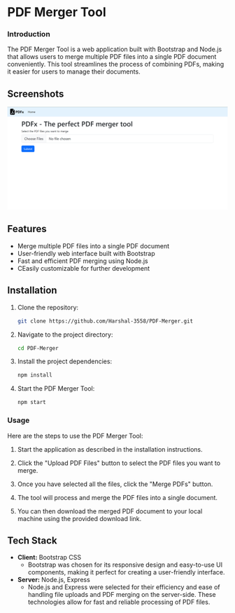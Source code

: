 # PDF Merger Tool

### Introduction

The PDF Merger Tool is a web application built with Bootstrap and Node.js that allows users to merge multiple PDF files into a single PDF document conveniently. This tool streamlines the process of combining PDFs, making it easier for users to manage their documents.

## Screenshots

![Alt text](image.png)

## Features

- Merge multiple PDF files into a single PDF document
- User-friendly web interface built with Bootstrap
- Fast and efficient PDF merging using Node.js
- CEasily customizable for further development

## Installation

1. Clone the repository:

   ```bash
   git clone https://github.com/Harshal-3558/PDF-Merger.git

   ```

2. Navigate to the project directory:

   ```bash
   cd PDF-Merger

   ```

3. Install the project dependencies:

   ```bash
   npm install

   ```

4. Start the PDF Merger Tool:
   ```bash
   npm start
   ```

### Usage

Here are the steps to use the PDF Merger Tool:

1. Start the application as described in the installation instructions.

2. Click the "Upload PDF Files" button to select the PDF files you want to merge.

3. Once you have selected all the files, click the "Merge PDFs" button.

4. The tool will process and merge the PDF files into a single document.

5. You can then download the merged PDF document to your local machine using the provided download link.

## Tech Stack

- **Client:** Bootstrap CSS
  - Bootstrap was chosen for its responsive design and easy-to-use UI components, making it perfect for creating a user-friendly interface.
- **Server:** Node.js, Express
  - Node.js and Express were selected for their efficiency and ease of handling file uploads and PDF merging on the server-side. These technologies allow for fast and reliable processing of PDF files.

